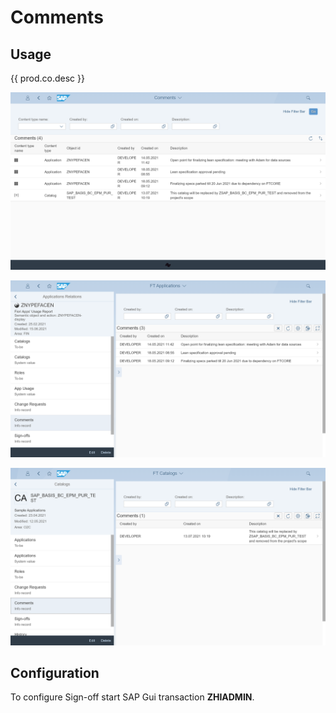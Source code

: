 # Comments

## Usage 

{{ prod.co.desc }} 

[![](res/co1.png)](res/co1.png)

[![](res/co2.png)](res/co2.png)

[![](res/co3.png)](res/co3.png)

## Configuration

To configure Sign-off start SAP Gui transaction **ZHIADMIN**.


